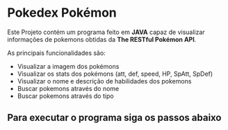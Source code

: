 # Pokedex Pokémon

Este Projeto contém um programa feito em **JAVA** capaz de visualizar informações de pokemons obtidas da **The RESTful Pokémon API**.

As principais funcionalidades são:
- Visualizar a imagem dos pokémons
- Visualizar os stats dos pokémons (att, def, speed, HP, SpAtt, SpDef)
- Visualizar o nome e descrição de habilidades dos pokemons
- Buscar pokemons através do nome
- Buscar pokemons através do tipo

## Para executar o programa siga os passos abaixo
